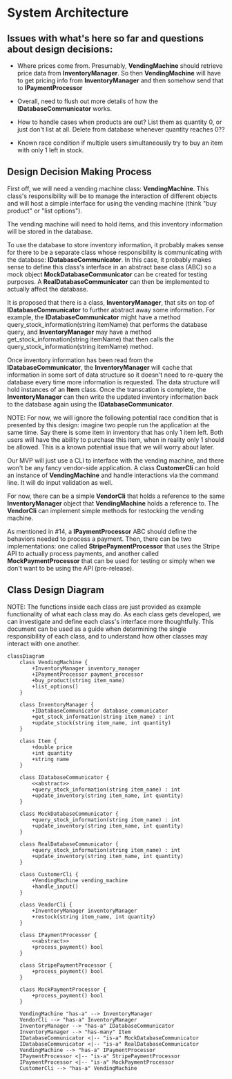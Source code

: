 # System Architecture

## Issues with what's here so far and questions about design decisions: 

- Where prices come from. Presumably, **VendingMachine** should retrieve price data from **InventoryManager**. So then **VendingMachine** will have to get pricing info from **InventoryManager** and then somehow send that to **IPaymentProcessor**

- Overall, need to flush out more details of how the **IDatabaseCommunicator** works.

- How to handle cases when products are out? List them as quantity 0, or just don't list at all. Delete from database whenever quantity reaches 0??

- Known race condition if multiple users simultaneously try to buy an item with only 1 left in stock.

## Design Decision Making Process

First off, we will need a vending machine class: **VendingMachine**. This class's responsibility will be to manage the interaction of different objects and will host a simple interface for using the vending machine (think "buy product" or "list options").

The vending machine will need to hold items, and this inventory information will be stored in the database.

To use the database to store inventory information, it probably makes sense for there to be a separate class whose responsibility is communicating with the database: **IDatabaseCommunicator**. In this case, it probably makes sense to define this class's interface in an abstract base class (ABC) so a mock object **MockDatabaseCommunicator** can be created for testing purposes. A **RealDatabaseCommunicator** can then be implemented to actually affect the database.

It is proposed that there is a class, **InventoryManager**, that sits on top of **IDatabaseCommunicator** to further abstract away some information. For example, the **IDatabaseCommunicator** might have a method query_stock_information(string itemName) that performs the database query, and **InventoryManager** may have a method get_stock_information(string itemName) that then calls the query_stock_information(string itemName) method.

Once inventory information has been read from the **IDatabaseCommunicator**, the **InventoryManager** will cache that information in some sort of data structure so it doesn't need to re-query the database every time more information is requested. The data structure will hold instances of an **Item** class. Once the transcation is complete, the **InventoryManager** can then write the updated inventory information back to the database again using the **IDatabaseCommunicator**.

NOTE: For now, we will ignore the following potential race condition that is presented by this design: imagine two people run the application at the same time. Say there is some item in inventory that has only 1 item left. Both users will have the ability to purchase this item, when in reality only 1 should be allowed. This is a known potential issue that we will worry about later.

Our MVP will just use a CLI to interface with the vending machine, and there won't be any fancy vendor-side application. A class **CustomerCli** can hold an instance of **VendingMachine** and handle interactions via the command line. It will do input validation as well.

For now, there can be a simple **VendorCli** that holds a reference to the same **InventoryManager** object that **VendingMachine** holds a reference to. The **VendorCli** can implement simple methods for restocking the vending machine.

As mentioned in #14, a **IPaymentProcessor** ABC should define the behaviors needed to process a payment. Then, there can be two implementations: one called **StripePaymentProcessor** that uses the Stripe API to actually process payments, and another called **MockPaymentProcessor** that can be used for testing or simply when we don't want to be using the API (pre-release).

## Class Design Diagram

NOTE: The functions inside each class are just provided as example functionality of what each class may do. As each class gets developed, we can investigate and define each class's interface more thoughtfully. This document can be used as a guide when determining the single responsibility of each class, and to understand how other classes may interact with one another.

```mermaid
classDiagram
    class VendingMachine {
        +InventoryManager inventory_manager
        +IPaymentProcessor payment_processor
        +buy_product(string item_name)
        +list_options()
    }

    class InventoryManager {
        +IDatabaseCommunicator database_communicator
        +get_stock_information(string item_name) : int
        +update_stock(string item_name, int quantity)
    }
    
    class Item {
        +double price
        +int quantity
        +string name
    }

    class IDatabaseCommunicator {
        <<abstract>>
        +query_stock_information(string item_name) : int
        +update_inventory(string item_name, int quantity)
    }

    class MockDatabaseCommunicator {
        +query_stock_information(string item_name) : int
        +update_inventory(string item_name, int quantity)
    }

    class RealDatabaseCommunicator {
        +query_stock_information(string item_name) : int
        +update_inventory(string item_name, int quantity)
    }

    class CustomerCli {
        +VendingMachine vending_machine
        +handle_input()
    }

    class VendorCli {
        +InventoryManager inventoryManager
        +restock(string item_name, int quantity)
    }

    class IPaymentProcessor {
        <<abstract>>
        +process_payment() bool
    }

    class StripePaymentProcessor {
        +process_payment() bool
    }

    class MockPaymentProcessor {
        +process_payment() bool
    }

    VendingMachine "has-a" --> InventoryManager
    VendorCli --> "has-a" InventoryManager
    InventoryManager --> "has-a" IDatabaseCommunicator
    InventoryManager --> "has-many" Item
    IDatabaseCommunicator <|-- "is-a" MockDatabaseCommunicator
    IDatabaseCommunicator <|-- "is-a" RealDatabaseCommunicator
    VendingMachine --> "has-a" IPaymentProcessor
    IPaymentProcessor <|-- "is-a" StripePaymentProcessor
    IPaymentProcessor <|-- "is-a" MockPaymentProcessor
    CustomerCli --> "has-a" VendingMachine
```
